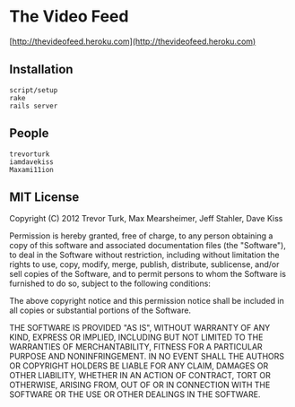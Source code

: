 # The Video Feed

[http://thevideofeed.heroku.com](http://thevideofeed.heroku.com)

## Installation

    script/setup
    rake
    rails server

## People

    trevorturk
    iamdavekiss
    Maxami11ion

## MIT License

Copyright (C) 2012 Trevor Turk, Max Mearsheimer, Jeff Stahler, Dave Kiss

Permission is hereby granted, free of charge, to any person obtaining a copy of this software and associated documentation files (the "Software"), to deal in the Software without restriction, including without limitation the rights to use, copy, modify, merge, publish, distribute, sublicense, and/or sell copies of the Software, and to permit persons to whom the Software is furnished to do so, subject to the following conditions:

The above copyright notice and this permission notice shall be included in all copies or substantial portions of the Software.

THE SOFTWARE IS PROVIDED "AS IS", WITHOUT WARRANTY OF ANY KIND, EXPRESS OR IMPLIED, INCLUDING BUT NOT LIMITED TO THE WARRANTIES OF MERCHANTABILITY, FITNESS FOR A PARTICULAR PURPOSE AND NONINFRINGEMENT. IN NO EVENT SHALL THE AUTHORS OR COPYRIGHT HOLDERS BE LIABLE FOR ANY CLAIM, DAMAGES OR OTHER LIABILITY, WHETHER IN AN ACTION OF CONTRACT, TORT OR OTHERWISE, ARISING FROM, OUT OF OR IN CONNECTION WITH THE SOFTWARE OR THE USE OR OTHER DEALINGS IN THE SOFTWARE.
